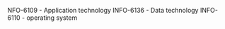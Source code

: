 NFO-6109 - Application technology
INFO-6136  - Data technology
INFO-6110 - operating system
<!---
Dhruv223418/Dhruv223418 is a ✨ special ✨ repository because its `README.md` (this file) appears on your GitHub profile.
You can click the Preview link to take a look at your changes.
--->
